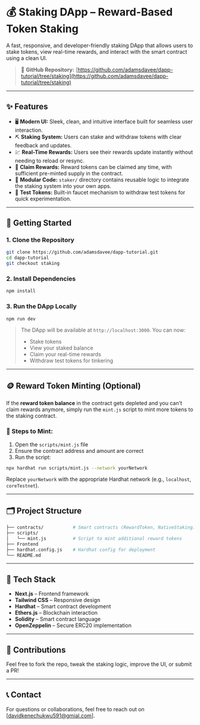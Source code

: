 # 💰 Staking DApp – Reward-Based Token Staking

A fast, responsive, and developer-friendly staking DApp that allows users to stake tokens, view real-time rewards, and interact with the smart contract using a clean UI.


> 🧠 **GitHub Repository:** [https://github.com/adamsdavee/dapp-tutorial/tree/staking](https://github.com/adamsdavee/dapp-tutorial/tree/staking)

---

## ✨ Features

* 🖥️ **Modern UI:** Sleek, clean, and intuitive interface built for seamless user interaction.
* ⛏️ **Staking System:** Users can stake and withdraw tokens with clear feedback and updates.
* 💹 **Real-Time Rewards:** Users see their rewards update instantly without needing to reload or resync.
* 🔄 **Claim Rewards:** Reward tokens can be claimed any time, with sufficient pre-minted supply in the contract.
* 📁 **Modular Code:** `staker/` directory contains reusable logic to integrate the staking system into your own apps.
* 🧪 **Test Tokens:** Built-in faucet mechanism to withdraw test tokens for quick experimentation.

---

## 🔧 Getting Started

### 1. Clone the Repository

```bash
git clone https://github.com/adamsdavee/dapp-tutorial.git
cd dapp-tutorial
git checkout staking
```

### 2. Install Dependencies

```bash
npm install
```

### 3. Run the DApp Locally

```bash
npm run dev
```

> The DApp will be available at `http://localhost:3000`. You can now:
>
> * Stake tokens
> * View your staked balance
> * Claim your real-time rewards
> * Withdraw test tokens for tinkering

---

## 🪙 Reward Token Minting (Optional)

If the **reward token balance** in the contract gets depleted and you can't claim rewards anymore, simply run the `mint.js` script to mint more tokens to the staking contract.

### 📜 Steps to Mint:

1. Open the `scripts/mint.js` file
2. Ensure the contract address and amount are correct
3. Run the script:

```bash
npx hardhat run scripts/mint.js --network yourNetwork
```

Replace `yourNetwork` with the appropriate Hardhat network (e.g., `localhost`, `coreTestnet`).

---

## 🗂️ Project Structure

```bash
├── contracts/           # Smart contracts (RewardToken, NativeStaking)
├── scripts/
│   └── mint.js          # Script to mint additional reward tokens
├── Frontend
├── hardhat.config.js    # Hardhat config for deployment
└── README.md
```

---

## 📘 Tech Stack

* **Next.js** – Frontend framework
* **Tailwind CSS** – Responsive design
* **Hardhat** – Smart contract development
* **Ethers.js** – Blockchain interaction
* **Solidity** – Smart contract language
* **OpenZeppelin** – Secure ERC20 implementation

---

## 🤝 Contributions

Feel free to fork the repo, tweak the staking logic, improve the UI, or submit a PR!

---

## 📞 Contact

For questions or collaborations, feel free to reach out on \[davidkenechukwu591@gmial.com].